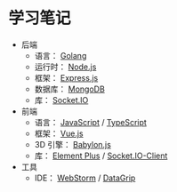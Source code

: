 # 学习笔记

- 后端
  - 语言： [Golang](./web-application/back-end/Golang)
  - 运行时： [Node.js](./web-application/back-end/Node.js)
  - 框架： [Express.js](./web-application/back-end/Express)
  - 数据库： [MongoDB](./web-application/back-end/MongoDB)
  - 库： [Socket.IO](./web-application/back-end/Socket.IO)
- 前端
  - 语言： [JavaScript](./web-application/front-end/JavaScript) / [TypeScript](./web-application/front-end/TypeScript)
  - 框架： [Vue.js](./web-application/front-end/Vue.js)
  - 3D 引擎： [Babylon.js](./web-application/front-end/Babylon.js)
  - 库： [Element Plus](./web-application/front-end/ElementPlus) / [Socket.IO-Client](./web-application/front-end/Socket.IO-Client)
- 工具
  - IDE： [WebStorm](./web-application/tools/WebStorm) / [DataGrip](./web-application/tools/DataGrip)
